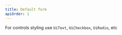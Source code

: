 ```yaml
---
title: Default form
apiOrder: 1
---
```


For controls styling use `UiText`, `UiCheckbox`, `UiRadio`, etc
